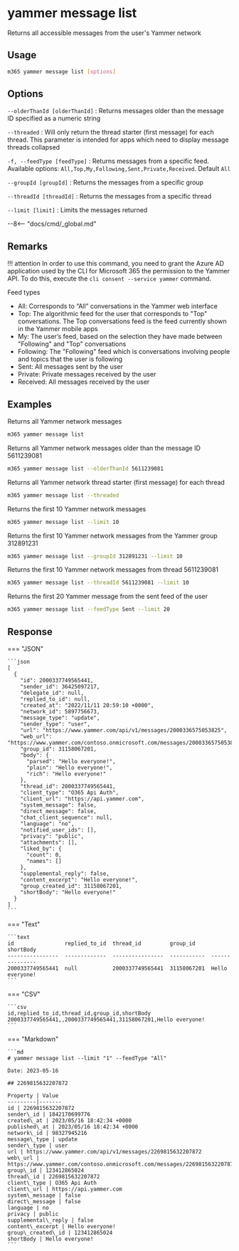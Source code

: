 # yammer message list

Returns all accessible messages from the user's Yammer network

## Usage

```sh
m365 yammer message list [options]
```

## Options

`--olderThanId [olderThanId]`
: Returns messages older than the message ID specified as a numeric string

`--threaded`
: Will only return the thread starter (first message) for each thread. This parameter is intended for apps which need to display message threads collapsed

`-f, --feedType [feedType]`
: Returns messages from a specific feed. Available options: `All,Top,My,Following,Sent,Private,Received`. Default `All`

`--groupId [groupId]`
: Returns the messages from a specific group

`--threadId [threadId]`
: Returns the messages from a specific thread

`--limit [limit]`
: Limits the messages returned

--8<-- "docs/cmd/_global.md"

## Remarks

!!! attention
    In order to use this command, you need to grant the Azure AD application used by the CLI for Microsoft 365 the permission to the Yammer API. To do this, execute the `cli consent --service yammer` command.

Feed types

- All: Corresponds to “All” conversations in the Yammer web interface
- Top: The algorithmic feed for the user that corresponds to "Top" conversations. The Top conversations feed is the feed currently shown in the Yammer mobile apps
- My: The user’s feed, based on the selection they have made between "Following" and "Top" conversations
- Following: The "Following" feed which is conversations involving people and topics that the user is following
- Sent: All messages sent by the user
- Private: Private messages received by the user
- Received: All messages received by the user

## Examples

Returns all Yammer network messages

```sh
m365 yammer message list
```

Returns all Yammer network messages older than the message ID 5611239081

```sh
m365 yammer message list --olderThanId 5611239081
```

Returns all Yammer network thread starter (first message) for each thread

```sh
m365 yammer message list --threaded
```

Returns the first 10 Yammer network messages

```sh
m365 yammer message list --limit 10
```

Returns the first 10 Yammer network messages from the Yammer group 312891231

```sh
m365 yammer message list --groupId 312891231 --limit 10
```

Returns the first 10 Yammer network messages from thread 5611239081

```sh
m365 yammer message list --threadId 5611239081 --limit 10
```

Returns the first 20 Yammer message from the sent feed of the user

```sh
m365 yammer message list --feedType Sent --limit 20
```

## Response

=== "JSON"

    ```json
    [
      {
        "id": 2000337749565441,
        "sender_id": 36425097217,
        "delegate_id": null,
        "replied_to_id": null,
        "created_at": "2022/11/11 20:59:10 +0000",
        "network_id": 5897756673,
        "message_type": "update",
        "sender_type": "user",
        "url": "https://www.yammer.com/api/v1/messages/2000336575053825",
        "web_url": "https://www.yammer.com/contoso.onmicrosoft.com/messages/2000336575053825",
        "group_id": 31158067201,
        "body": {
          "parsed": "Hello everyone!",
          "plain": "Hello everyone!",
          "rich": "Hello everyone!"
        },
        "thread_id": 2000337749565441,
        "client_type": "O365 Api Auth",
        "client_url": "https://api.yammer.com",
        "system_message": false,
        "direct_message": false,
        "chat_client_sequence": null,
        "language": "no",
        "notified_user_ids": [],
        "privacy": "public",
        "attachments": [],
        "liked_by": {
          "count": 0,
          "names": []
        },
        "supplemental_reply": false,
        "content_excerpt": "Hello everyone!",
        "group_created_id": 31158067201,
        "shortBody": "Hello everyone!"
      }
    ]
    ```

=== "Text"

    ```text
    id                replied_to_id  thread_id         group_id     shortBody
    ----------------  -------------  ----------------  -----------  ---------------
    2000337749565441  null           2000337749565441  31158067201  Hello everyone!
    ```

=== "CSV"

    ```csv
    id,replied_to_id,thread_id,group_id,shortBody
    2000337749565441,,2000337749565441,31158067201,Hello everyone!
    ```

=== "Markdown"

    ```md
    # yammer message list --limit "1" --feedType "All"

    Date: 2023-05-16

    ## 2269815632207872

    Property | Value
    ---------|-------
    id | 2269815632207872
    sender\_id | 1842170699776
    created\_at | 2023/05/16 18:42:34 +0000
    published\_at | 2023/05/16 18:42:34 +0000
    network\_id | 98327945216
    message\_type | update
    sender\_type | user
    url | https://www.yammer.com/api/v1/messages/2269815632207872
    web\_url | https://www.yammer.com/contoso.onmicrosoft.com/messages/2269815632207872
    group\_id | 123412865024
    thread\_id | 2269815632207872
    client\_type | O365 Api Auth
    client\_url | https://api.yammer.com
    system\_message | false
    direct\_message | false
    language | no
    privacy | public
    supplemental\_reply | false
    content\_excerpt | Hello everyone!
    group\_created\_id | 123412865024
    shortBody | Hello everyone!
    ```
